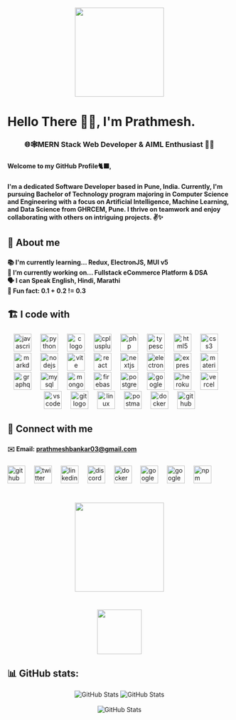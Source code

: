 <h1 align="left"></h1>

###

<div align="center">
  <img height="200" src="https://i.ibb.co/sPWSgRq/1687504500996.jpg"  />
</div>

###

<h1 align="left"></h1>

###

<h1 align="left">Hello There 🙋‍♂️, I'm Prathmesh.</h1>

###

<h3 align="center">🌐🕸️MERN Stack Web Developer & AIML Enthusiast 🤖🧩</h3>

###

<h4 align="left">Welcome to my GitHub Profile🐈‍⬛,</h4>

###

<h4 align="left">I'm a dedicated Software Developer based in Pune, India. Currently, I'm pursuing Bachelor of Technology program majoring in Computer Science and Engineering with a focus on Artificial Intelligence, Machine Learning, and Data Science from GHRCEM, Pune. I thrive on teamwork and enjoy collaborating with others on intriguing projects. ✌️✨</h4>

###

<h2 align="left">💫 About me</h2>

###

<h4 align="left">📚 I'm currently learning... <strong>Redux, ElectronJS, MUI</strong> v5 <br>🔭 I’m currently working on... <strong>Fullstack eCommerce Platform & DSA</strong><br>🗣️ I can Speak <strong>English, Hindi, Marathi</strong><br>🎲 Fun fact: <strong>0.1 + 0.2 != 0.3</strong></h4>


###

<h2 align="left">🏗️ I code with</h2>

###

<div align="center">
  <img src="https://cdn.jsdelivr.net/gh/devicons/devicon/icons/javascript/javascript-original.svg" height="40" alt="javascript logo"  />
  <img width="12" />
  <img src="https://cdn.jsdelivr.net/gh/devicons/devicon/icons/python/python-original.svg" height="40" alt="python logo"  />
  <img width="12" />
  <img src="https://skillicons.dev/icons?i=c" height="40" alt="c logo"  />
  <img width="12" />
  <img src="https://skillicons.dev/icons?i=cpp" height="40" alt="cplusplus logo"  />
  <img width="12" />
  <img src="https://cdn.simpleicons.org/php/777BB4" height="40" alt="php logo"  />
  <img width="12" />
  <img src="https://cdn.jsdelivr.net/gh/devicons/devicon/icons/typescript/typescript-original.svg" height="40" alt="typescript logo"  />
  <img width="12" />
  <img src="https://skillicons.dev/icons?i=html" height="40" alt="html5 logo"  />
  <img width="12" />
  <img src="https://cdn.simpleicons.org/css3/1572B6" height="40" alt="css3 logo"  />
  <img width="12" />
  <img src="https://skillicons.dev/icons?i=md" height="40" alt="markdown logo"  />
  <img width="12" />
  <img src="https://cdn.jsdelivr.net/gh/devicons/devicon/icons/nodejs/nodejs-original.svg" height="40" alt="nodejs logo"  />
  <img width="12" />
  <img src="https://skillicons.dev/icons?i=vite" height="40" alt="vite logo"  />
  <img width="12" />
  <img src="https://cdn.jsdelivr.net/gh/devicons/devicon/icons/react/react-original.svg" height="40" alt="react logo"  />
  <img width="12" />
  <img src="https://cdn.jsdelivr.net/gh/devicons/devicon/icons/nextjs/nextjs-original.svg" height="40" alt="nextjs logo"  />
  <img width="12" />
  <img src="https://skillicons.dev/icons?i=electron" height="40" alt="electron logo"  />
  <img width="12" />
  <img src="https://skillicons.dev/icons?i=express" height="40" alt="express logo"  />
  <img width="12" />
  <img src="https://cdn.simpleicons.org/mui/007FFF" height="40" alt="materialui logo"  />
  <img width="12" />
  <img src="https://cdn.simpleicons.org/graphql/E10098" height="40" alt="graphql logo"  />
  <img width="12" />
  <img src="https://skillicons.dev/icons?i=mysql" height="40" alt="mysql logo"  />
  <img width="12" />
  <img src="https://cdn.jsdelivr.net/gh/devicons/devicon/icons/mongodb/mongodb-original.svg" height="40" alt="mongodb logo"  />
  <img width="12" />
  <img src="https://cdn.jsdelivr.net/gh/devicons/devicon/icons/firebase/firebase-plain.svg" height="40" alt="firebase logo"  />
  <img width="12" />
  <img src="https://cdn.jsdelivr.net/gh/devicons/devicon/icons/postgresql/postgresql-original.svg" height="40" alt="postgresql logo"  />
  <img width="12" />
  <img src="https://skillicons.dev/icons?i=gcp" height="40" alt="googlecloud logo"  />
  <img width="12" />
  <img src="https://skillicons.dev/icons?i=heroku" height="40" alt="heroku logo"  />
  <img width="12" />
  <img src="https://skillicons.dev/icons?i=vercel" height="40" alt="vercel logo"  />
  <img width="12" />
  <img src="https://cdn.simpleicons.org/visualstudiocode/007ACC" height="40" alt="vscode logo"  />
  <img width="12" />
  <img src="https://cdn.simpleicons.org/git/F05032" height="40" alt="git logo"  />
  <img width="12" />
  <img src="https://skillicons.dev/icons?i=linux" height="40" alt="linux logo"  />
  <img width="12" />
  <img src="https://skillicons.dev/icons?i=postman" height="40" alt="postman logo"  />
  <img width="12" />
  <img src="https://cdn.jsdelivr.net/gh/devicons/devicon/icons/docker/docker-original.svg" height="40" alt="docker logo"  />
  <img width="12" />
  <img src="https://skillicons.dev/icons?i=github" height="40" alt="github logo"  />
</div>

<h2 align="left">🔗 Connect with me</h2>

###

<h4 align="left">✉️ Email: <a href="mailto:prathmeshbankar03@gmail.com">prathmeshbankar03@gmail.com</a></h4>

###

<div align="left">
  <a href="https://github.com/prathmeshbankar03" target="_blank"><img src="https://skillicons.dev/icons?i=github" height="40" alt="github logo" /></a>
  <img width="12" />
  <a href="https://twitter.com/SenpiDev" target="_blank"><img src="https://cdn.jsdelivr.net/gh/devicons/devicon/icons/twitter/twitter-original.svg" height="40" alt="twitter logo" /></a>
  <img width="12" />
  <a href="https://www.linkedin.com/in/prathmeshbankar" target="_blank"><img src="https://cdn.simpleicons.org/linkedin/0A66C2" height="40" alt="linkedin logo" /></a>
  <img width="12" />
  <a href="https://discordapp.com/users/644409005871202307" target="_blank"><img src="https://raw.githubusercontent.com/maurodesouza/profile-readme-generator/master/src/assets/icons/social/discord/default.svg" height="40" alt="discord logo" /></a>
  <img width="12" />
  <a href="https://hub.docker.com/u/prathmeshbankar03" target="_blank"><img src="https://cdn.jsdelivr.net/gh/devicons/devicon/icons/docker/docker-original.svg" height="40" alt="docker logo" /></a>
  <img width="12" />
  <a href="https://www.cloudskillsboost.google/public_profiles/20d7f24c-ff3b-451c-ad27-dc824ad02e48" target="_blank"><img src="https://skillicons.dev/icons?i=gcp" height="40" alt="googlecloud logo" /></a>
  <img width="12" />
  <a href="https://www.hackerrank.com/profile/prathmeshbankar1" target="_blank"><img src="https://raw.githubusercontent.com/maurodesouza/profile-readme-generator/master/src/assets/icons/social/hackerrank/default.svg" height="40" alt="googlecloud logo" /></a>
  <img width="12" />
  <a href="https://www.npmjs.com/~prathmeshbankar03" target="_blank"><img src="https://cdn.jsdelivr.net/gh/devicons/devicon/icons/npm/npm-original-wordmark.svg" height="40" alt="npm logo" /></a>
</div>

###

<br clear="both">

<div align="center">
  <img height="200" src="https://media1.tenor.com/m/fm4u-L3RJjMAAAAC/cat-thousand-yard-stare-thousand-yard-stare.gif"  />
</div>

###

<br clear="both">

<div align="center">
  <img height="100" src="https://qph.cf2.quoracdn.net/main-qimg-d4c33a4da085d164df1a48064814c0c6"  />
</div>

###

## 📊 GitHub stats:
<div align="center">
  <img src="https://github-readme-stats.vercel.app/api?username=prathmeshbankar03&theme=dark&hide_border=false&include_all_commits=false&count_private=true" alt="GitHub Stats">
  <img src="https://github-readme-streak-stats.herokuapp.com/?user=prathmeshbankar03&theme=dark&hide_border=false" alt="GitHub Stats">
</div>
<br>
<div align="center">
  <img src="https://github-readme-stats.vercel.app/api/top-langs/?username=prathmeshbankar03&theme=dark&hide_border=false&include_all_commits=false&count_private=true&layout=compact" alt="GitHub Stats">
</div>



